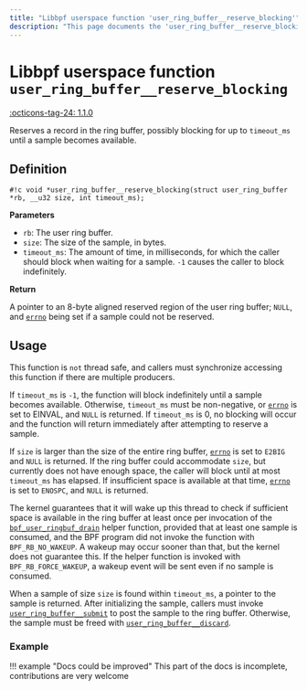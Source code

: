 ```yaml
---
title: "Libbpf userspace function 'user_ring_buffer__reserve_blocking'"
description: "This page documents the 'user_ring_buffer__reserve_blocking' libbpf userspace function, including its definition, usage, and examples."
---
```

# Libbpf userspace function `user_ring_buffer__reserve_blocking`

<!-- [LIBBPF_TAG] -->
[:octicons-tag-24: 1.1.0](https://github.com/libbpf/libbpf/releases/tag/v1.1.0)
<!-- [/LIBBPF_TAG] -->

Reserves a record in the ring buffer, possibly blocking for up to `timeout_ms` until a sample becomes available.

## Definition

`#!c void *user_ring_buffer__reserve_blocking(struct user_ring_buffer *rb, __u32 size, int timeout_ms);`

**Parameters**

- `rb`: The user ring buffer.
- `size`: The size of the sample, in bytes.
- `timeout_ms`: The amount of time, in milliseconds, for which the caller should block when waiting for a sample. `-1` causes the caller to block indefinitely.

**Return**

A pointer to an 8-byte aligned reserved region of the user ring buffer; `NULL`, and [`errno`](https://man7.org/linux/man-pages/man3/errno.3.html) being set if a sample could not be reserved.

## Usage

This function is `not` thread safe, and callers must synchronize accessing this function if there are multiple producers.

If `timeout_ms` is `-1`, the function will block indefinitely until a sample becomes available. Otherwise, `timeout_ms` must be non-negative, or [`errno`](https://man7.org/linux/man-pages/man3/errno.3.html) is set to EINVAL, and `NULL` is returned. If `timeout_ms` is 0, no blocking will occur and the function will return immediately after attempting to reserve a sample.

If `size` is larger than the size of the entire ring buffer, [`errno`](https://man7.org/linux/man-pages/man3/errno.3.html) is set to `E2BIG` and `NULL` is returned. If the ring buffer could accommodate `size`, but currently does not have enough space, the caller will block until at most `timeout_ms` has elapsed. If insufficient space is available at that time, [`errno`](https://man7.org/linux/man-pages/man3/errno.3.html) is set to `ENOSPC`, and `NULL` is returned.

The kernel guarantees that it will wake up this thread to check if sufficient space is available in the ring buffer at least once per invocation of the [`bpf_user_ringbuf_drain`](../../../linux/helper-function/bpf_user_ringbuf_drain.md) helper function, provided that at least one sample is consumed, and the BPF program did not invoke the function with `BPF_RB_NO_WAKEUP`. A wakeup may occur sooner than that, but the kernel does not guarantee this. If the helper function is invoked with `BPF_RB_FORCE_WAKEUP`, a wakeup event will be sent even if no sample is consumed.

When a sample of size `size` is found within `timeout_ms`, a pointer to the sample is returned. After initializing the sample, callers must invoke [`user_ring_buffer__submit`](user_ring_buffer__submit.md) to post the sample to the ring buffer. Otherwise, the sample must be freed with [`user_ring_buffer__discard`](user_ring_buffer__discard.md).

### Example

!!! example "Docs could be improved"
    This part of the docs is incomplete, contributions are very welcome
